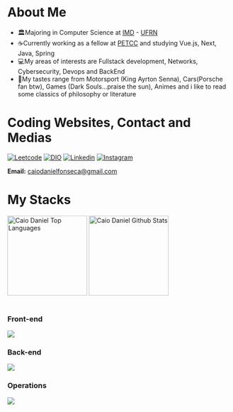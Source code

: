 # About Me 
- 🏛️Majoring in Computer Science at [IMD](https://www.metropoledigital.ufrn.br/portal/) - [UFRN](https://www.ufrn.br)
- ☕Currently working as a fellow at [PETCC](petcc.dimap.ufrn.br) and studying Vue.js, Next, Java, Spring 
- 💻My areas of interests are Fullstack development, Networks, Cybersecurity, Devops and BackEnd
- 🔆My tastes range from Motorsport (King Ayrton Senna), Cars(Porsche fan btw), Games (Dark Souls...praise the sun), Animes and i like to read some classics of philosophy or literature

# Coding Websites, Contact and Medias
[![Leetcode](https://img.shields.io/badge/-LeetCode-FFA116?style=for-the-badge&logo=LeetCode&logoColor=black)](https://leetcode.com/Kaka777/)
[![DIO](https://img.shields.io/website?label=DIOCOURSES&style=for-the-badge&url=https://DIO/)](https://web.dio.me/users/caiodanielfonseca?tab=skills)
[![Linkedin](https://img.shields.io/badge/LinkedIn-0077B5?style=for-the-badge&logo=linkedin&logoColor=white)](https://www.linkedin.com/in/caio-daniel-1b8951269/)
[![Instagram](https://img.shields.io/badge/Instagram-E4405F?style=for-the-badge&logo=instagram&logoColor=white)](https://www.instagram.com/caio_kaka_/?next=%2F)

**Email:** caiodanielfonseca@gmail.com

# My Stacks
<div>
  <a href="https://github-readme-stats.vercel.app/api/top-langs/?username=Caio2a7">
        <img height="180em" src="https://github-readme-stats.vercel.app/api/top-langs/?username=Caio2a7&layout=compact&theme=react&langs_count=8" alt="Caio Daniel Top Languages"/></a>
  <a href="https://github-readme-stats.vercel.app/api?username=Caio2a7&count_private=true&show_icons=true&theme=react">
        <img height="180em" src="https://github-readme-stats.vercel.app/api?username=Caio2a7&count_private=true&show_icons=true&theme=react" alt="Caio Daniel Github Stats"/>
      </a>
  </div><br>
  <div style="display: inline_block">
    <h3>Front-end</h3>
    <a href="https://skillicons.dev">
      <img src="https://skillicons.dev/icons?i=html,css,js,ts,bootstrap,figma,react,vue,nuxtjs,pinia" />
    </a>
    <h3>Back-end</h3>
    <a href="https://skillicons.dev">
      <img src="https://skillicons.dev/icons?i=py,django,c,cpp,postgres,mysql" />
    </a>
    <h3>Operations</h3>
    <a href="https://skillicons.dev">
      <img src="https://skillicons.dev/icons?i=linux,debian,arch,bash,aws" />
    </a>
  </div>
